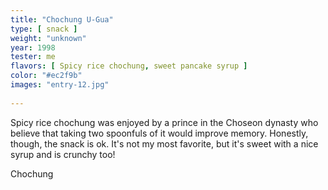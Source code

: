 ```yaml
---
title: "Chochung U-Gua"
type: [ snack ]
weight: "unknown"
year: 1998
tester: me
flavors: [ Spicy rice chochung, sweet pancake syrup ]
color: "#ec2f9b"
images: "entry-12.jpg"
 
---
```


Spicy rice chochung was enjoyed by a prince in the Choseon dynasty who believe that taking two spoonfuls of it would improve memory. Honestly, though, the snack is ok. It's not my most favorite, but it's sweet with a nice syrup and is crunchy too!

Chochung

